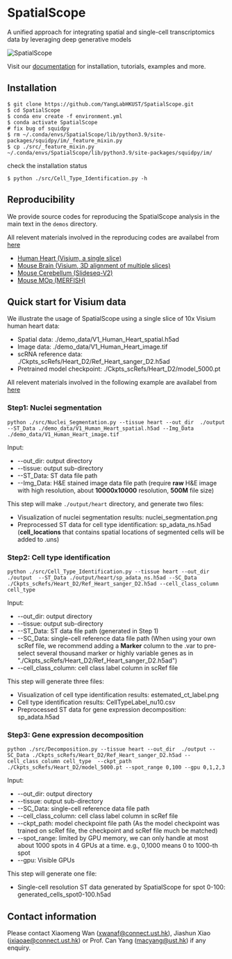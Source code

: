 # SpatialScope
A unified approach for integrating spatial and single-cell transcriptomics data by leveraging deep generative models

![SpatialScope](https://github.com/YangLabHKUST/SpatialScope/blob/master/mainfig-flowchat.jpg)

Visit our [documentation](https://spatialscope-tutorial.readthedocs.io/en/latest/) for installation, tutorials, examples and more.

## Installation
``` shell
$ git clone https://github.com/YangLabHKUST/SpatialScope.git
$ cd SpatialScope
$ conda env create -f environment.yml
$ conda activate SpatialScope
# fix bug of squidpy
$ rm ~/.conda/envs/SpatialScope/lib/python3.9/site-packages/squidpy/im/_feature_mixin.py
$ cp ./src/_feature_mixin.py ~/.conda/envs/SpatialScope/lib/python3.9/site-packages/squidpy/im/
```
check the installation status
```shell
$ python ./src/Cell_Type_Identification.py -h
```


## Reproducibility

We provide source codes for reproducing the SpatialScope analysis in the main text in the `demos` directory.

All relevent materials involved in the reproducing codes are availabel from [here](https://drive.google.com/drive/folders/1PXv_brtr-tXshBVEd_HSPIagjX9oF7Kg?usp=sharing)

+ [Human Heart (Visium, a single slice)](https://github.com/YangLabHKUST/SpatialScope/blob/master/demos/Human-Heart.ipynb)
+ [Mouse Brain (Visium, 3D alignment of multiple slices)](https://github.com/YangLabHKUST/SpatialScope/blob/master/demos/Mouse-Brain.ipynb)
+ [Mouse Cerebellum (Slideseq-V2)](https://github.com/YangLabHKUST/SpatialScope/blob/master/demos/Mouse-Cerebellum-Slideseq.ipynb)
+ [Mouse MOp (MERFISH)](https://github.com/YangLabHKUST/SpatialScope/blob/master/demos/Mouse-MOp-MERFISH.ipynb)


## Quick start for Visium data

We illustrate the usage of SpatialScope using a single slice of 10x Visium human heart data:
- Spatial data: ./demo_data/V1_Human_Heart_spatial.h5ad
- Image data: ./demo_data/V1_Human_Heart_image.tif
- scRNA reference data: ./Ckpts_scRefs/Heart_D2/Ref_Heart_sanger_D2.h5ad
- Pretrained model checkpoint: ./Ckpts_scRefs/Heart_D2/model_5000.pt

All relevent materials involved in the following example are availabel from [here](https://drive.google.com/drive/folders/1PXv_brtr-tXshBVEd_HSPIagjX9oF7Kg?usp=sharing)

### Step1: Nuclei segmentation

```
python ./src/Nuclei_Segmentation.py --tissue heart --out_dir  ./output  --ST_Data ./demo_data/V1_Human_Heart_spatial.h5ad --Img_Data  ./demo_data/V1_Human_Heart_image.tif
```

Input:

- --out_dir: output directory
- --tissue: output sub-directory
- --ST_Data: ST data file path
- --Img_Data: H&E stained image data file path (require **raw** H&E image with high resolution, about **10000x10000** resolution, **500M** file size)

This step will make `./output/heart` directory, and generate two files:

- Visualization of nuclei segmentation results: nuclei_segmentation.png
- Preprocessed ST data for cell type identification: sp_adata_ns.h5ad (**cell_locations** that contains spatial locations of segmented cells will be added to .uns)

### Step2: Cell type identification

```
python ./src/Cell_Type_Identification.py --tissue heart --out_dir  ./output  --ST_Data ./output/heart/sp_adata_ns.h5ad --SC_Data ./Ckpts_scRefs/Heart_D2/Ref_Heart_sanger_D2.h5ad --cell_class_column cell_type
```

Input:

- --out_dir: output directory
- --tissue: output sub-directory
- --ST_Data: ST data file path (generated in Step 1)
- --SC_Data: single-cell reference data file path (When using your own scRef file, we recommend adding a **Marker** column to the .var to pre-select several thousand marker or highly variable genes as in "./Ckpts_scRefs/Heart_D2/Ref_Heart_sanger_D2.h5ad")
- --cell_class_column: cell class label column in scRef file
  
This step will generate three files:

- Visualization of cell type identification results: estemated_ct_label.png
- Cell type identification results: CellTypeLabel_nu10.csv
- Preprocessed ST data for gene expression decomposition: sp_adata.h5ad


### Step3: Gene expression decomposition

```
python ./src/Decomposition.py --tissue heart --out_dir  ./output --SC_Data ./Ckpts_scRefs/Heart_D2/Ref_Heart_sanger_D2.h5ad --cell_class_column cell_type  --ckpt_path ./Ckpts_scRefs/Heart_D2/model_5000.pt --spot_range 0,100 --gpu 0,1,2,3
```

Input:

- --out_dir: output directory
- --tissue: output sub-directory
- --SC_Data: single-cell reference data file path 
- --cell_class_column: cell class label column in scRef file
- --ckpt_path: model checkpoint file path (As the model checkpoint was trained on scRef file, the checkpoint and scRef file much be matched)
- --spot_range: limited by GPU memory, we can only handle at most about 1000 spots in 4 GPUs at a time. e.g., 0,1000 means 0 to 1000-th spot
- --gpu: Visible GPUs

This step will generate one file:

- Single-cell resolution ST data generated by SpatialScope for spot 0-100: generated_cells_spot0-100.h5ad


## Contact information

Please contact Xiaomeng Wan (xwanaf@connect.ust.hk), Jiashun Xiao (jxiaoae@connect.ust.hk) or Prof. Can Yang (macyang@ust.hk) if any enquiry.
